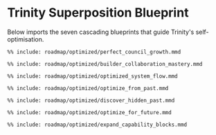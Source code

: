 # Trinity Superposition Blueprint

Below imports the seven cascading blueprints that guide Trinity's self-optimisation.

```mermaid
%% include: roadmap/optimized/perfect_council_growth.mmd
```

```mermaid
%% include: roadmap/optimized/builder_collaboration_mastery.mmd
```

```mermaid
%% include: roadmap/optimized/optimized_system_flow.mmd
```

```mermaid
%% include: roadmap/optimized/optimize_from_past.mmd
```

```mermaid
%% include: roadmap/optimized/discover_hidden_past.mmd
```

```mermaid
%% include: roadmap/optimized/optimize_for_future.mmd
```

```mermaid
%% include: roadmap/optimized/expand_capability_blocks.mmd
``` 